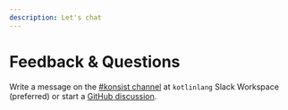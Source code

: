 ```yaml
---
description: Let's chat
---
```


# Feedback & Questions

Write a message on the [#konsist channel](https://kotlinlang.slack.com/archives/C05QG9FD6KS) at `kotlinlang` Slack Workspace (preferred) or start a [GitHub discussion](https://github.com/LemonAppDev/konsist/discussions).
